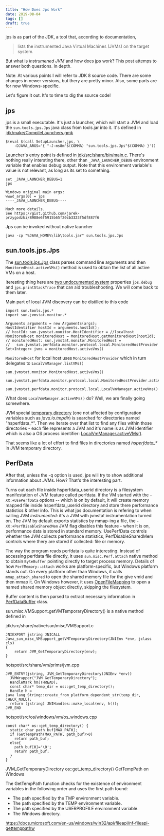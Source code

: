 ```yaml
---
title: "How Does Jps Work"
date: 2019-08-04
tags: []
draft: true
---
```



jps is as part of the JDK, a tool that, according to documentation, 

> lists the instrumented Java Virtual Machines (JVMs) on the target system. 

But what is _instrumened JVM_ and how does jps  work? This post attemps to answer both questions. In depth.



Note: At various points I will refer to JDK 8 source code. There are some changes in newer versions, but thery are pretty minor. Also, some parts are for now Windows-specific.

Let's figure it out. It's to time to dig the source code!

## jps

jps is a small executable. It's just a launcher, which will start a JVM and load the `sun.tools.jps.Jps` java class from tools.jar into it. It's defined in [jdk/make/CompileLaunchers.gmk](http://hg.openjdk.java.net/jdk8u/jdk8u/jdk/file/23c77bdc49fc/make/CompileLaunchers.gmk#l325)

```
$(eval $(call SetupLauncher,jps, \
    -DJAVA_ARGS='{ "-J-ms8m"$(COMMA) "sun.tools.jps.Jps"$(COMMA) }'))
```

Launcher's entry point is defined in [jdk/src/share/bin/main.c](http://hg.openjdk.java.net/jdk8u/jdk8u/jdk/file/23c77bdc49fc/src/share/bin/main.c). There's nothing really intersting there, other than  `_JAVA_LAUNCHER_DEBUG` environment variable that enables debug output. Note that this environment variable's value is not relevant, as long as its set to something.  

```
set _JAVA_LAUNCHER_DEBUG=1
jps

Windows original main args:
wwwd_args[0] = jps
----_JAVA_LAUNCHER_DEBUG----

Much more details. 
See https://gist.github.com/jarek-przygodzki/8988e6f5915b65f20cb3323f5df887f6
```

Jps can be invoked without native launcher

```
java -cp "%JAVA_HOME%\lib\tools.jar" sun.tools.jps.Jps
```

## sun.tools.jps.Jps
The [sun.tools.jps.Jps](http://hg.openjdk.java.net/jdk8u/jdk8u/jdk/file/23c77bdc49fc/src/share/classes/sun/tools/jps/Jps.java) class parses command line arguments and then `MonitoredHost.activeVMs()` method is used to obtain the list of all active VMs on a host. 

Iteresting thing here are [two undocumented system](http://hg.openjdk.java.net/jdk8u/jdk8u/jdk/file/23c77bdc49fc/src/share/classes/sun/tools/jps/Arguments.java#l41) properties `jps.debug` and `jps.printStackTrace` that can aid troubleshooting. We will come back to them later.


Main part of local JVM discovery can be distilled to this code
```
import sun.tools.jps.*
import sun.jvmstat.monitor.*

Arguments arguments = new Arguments(args);
HostIdentifier hostId = arguments.hostId();
// hostId: sun.jvmstat.monitor.HostIdentifier = //localhost
MonitoredHost monitoredHost = MonitoredHost.getMonitoredHost(hostId);
// monitoredHost: sun.jvmstat.monitor.MonitoredHost =
//   sun.jvmstat.perfdata.monitor.protocol.local.MonitoredHostProvider
Set<Integer> jvms = monitoredHost.activeVms()
```

`MonitoredHost` for local host uses `MonitoredHostProvider` which in turn delegates to `LocalVmManager.listVMs()`


```text
sun.jvmstat.monitor.MonitoredHost.activeVms()
    sun.jvmstat.perfdata.monitor.protocol.local.MonitoredHostProvider.activeVms()
        sun.jvmstat.perfdata.monitor.protocol.local.LocalVmManager.activeVms()
```

What does `LocalVmManager.activeVMs()` do? Well, we are finally going somewhere. 

JVM special [temporary directory](http://hg.openjdk.java.net/jdk8u/jdk8u/hotspot/file/c7a3e57fdf4a/src/share/vm/prims/jvm.cpp#l415) (one not affected by configuration variables such as _java.io.tmpdir_) is searched for directories named "hsperfdata_*". Then we iterate over that list to find any files within those directories - each file represents a JVM and it's name is as JVM identifier which is also a OS process identifier: [LocalVmManager.activeVMs()](http://hg.openjdk.java.net/jdk8u/jdk8u/jdk/file/23c77bdc49fc/src/share/classes/sun/jvmstat/perfdata/monitor/protocol/local/LocalVmManager.java#l128).

That seems like a lot of effort to find files in directories named _hsperfdata\_*_ in JVM temporary directory.

## PerfData
After that, unless the -q option is used, jps will try to show additional information about JVMs. How? That's the interesting part.


Turns out each file inside hsperfdata_userid directory is a filesystem manifestation of JVM feature called perfdata.  If the VM started with the `-XX:+UsePerfData`  options -- which is on by default, it will create memory mapped file inside hsperfdata_userid directory and store there  performance statistics & other info. This is what jps documentation is refering to when calling JVM _instrumented_: it's a JVM with jvmstat instrumentation turned on. The JVM by default exports statistics by mmap-ing a file, the `-XX:+PerfDisableSharedMem` JVM flag disables this feature - when it is on, performance data is stored in standard memory.  UsePerfData controls whether the JVM collects  performance statistics, PerfDisableSharedMem controls where thery are stored if collected: file or memory.

<!--
hotspot\src\os\aix\vm\perfMemory_aix.cpp
hotspot\src\os\bsd\vm\perfMemory_bsd.cpp
hotspot\src\os\linux\vm\perfMemory_linux.cpp
hotspot\src\os\solaris\vm\perfMemory_solaris.cpp
hotspot\src\os\windows\vm\perfMemory_windows.cpp
-->


The way the program reads perfdata is quite interesting. Instead of accessing perfdata file directly,  it uses `sun.misc.Perf.attach` native method to obtain `ByteBuffer` pointing directly to target process memory. Details of how `PerfMemory::attach` works are platform-specific, but Windows platform stands out. On every platform other than Windows, it calls `mmap_attach_shared` to open the shared memory file for the give vmid and then mmap it. On Windows however, it uses [OpenFileMapping](https://docs.microsoft.com/en-us/windows/win32/api/winbase/nf-winbase-openfilemappingw) to open a named shared memory object directly, skipping the filesystem.


<!--
hotspot\src\os\aix\vm\perfMemory_aix.cpp
hotspot\src\os\bsd\vm\perfMemory_bsd.cpp
hotspot\src\os\linux\vm\perfMemory_linux.cpp
hotspot\src\os\solaris\vm\perfMemory_solaris.cpp
hotspot\src\os\windows\vm\perfMemory_windows.cpp
-->

<!--
import sun.misc.Perf;
int vmid = 
Perf perf = Perf.getPerf();
ByteBuffer perfdata = perf.attach(vmid, "r");

-->

Buffer content is then parsed to extract necessary information in [PerfDataBuffer](jdk\src\share\classes\sun\jvmstat\perfdata\monitor\v2_0\PerfDataBuffer.java) class.



sun.misc.VMSupport.getVMTemporaryDirectory() is a native method defined in 

jdk/src/share/native/sun/misc/VMSupport.c

```
JNIEXPORT jstring JNICALL
Java_sun_misc_VMSupport_getVMTemporaryDirectory(JNIEnv *env, jclass cls)
{
    return JVM_GetTemporaryDirectory(env);
}

```
hotspot/src/share/vm/prims/jvm.cpp

```
JVM_ENTRY(jstring, JVM_GetTemporaryDirectory(JNIEnv *env))
  JVMWrapper("JVM_GetTemporaryDirectory");
  HandleMark hm(THREAD);
  const char* temp_dir = os::get_temp_directory();
  Handle h = java_lang_String::create_from_platform_dependent_str(temp_dir, CHECK_NULL);
  return (jstring) JNIHandles::make_local(env, h());
JVM_END
```

hotspot/src/os/windows/vm/os_windows.cpp
```
const char* os::get_temp_directory() {
  static char path_buf[MAX_PATH];
  if (GetTempPath(MAX_PATH, path_buf)>0)
    return path_buf;
  else{
    path_buf[0]='\0';
    return path_buf;
  }
}
```

JVM_GetTemporaryDirectory os::get_temp_directory() GetTempPath on Windows


The GetTempPath function checks for the existence of environment variables in the following order and uses the first path found:

- The path specified by the TMP environment variable.
- The path specified by the TEMP environment variable.
- The path specified by the USERPROFILE environment variable.
- The Windows directory.

https://docs.microsoft.com/en-us/windows/win32/api/fileapi/nf-fileapi-gettemppathw



